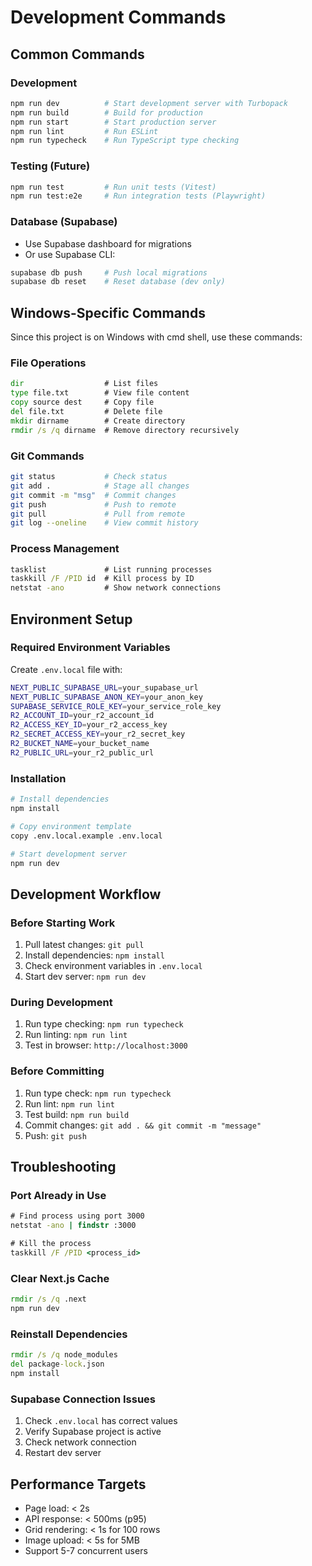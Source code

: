 # Development Commands

## Common Commands

### Development
```bash
npm run dev          # Start development server with Turbopack
npm run build        # Build for production
npm run start        # Start production server
npm run lint         # Run ESLint
npm run typecheck    # Run TypeScript type checking
```

### Testing (Future)
```bash
npm run test         # Run unit tests (Vitest)
npm run test:e2e     # Run integration tests (Playwright)
```

### Database (Supabase)
- Use Supabase dashboard for migrations
- Or use Supabase CLI:
```bash
supabase db push     # Push local migrations
supabase db reset    # Reset database (dev only)
```

## Windows-Specific Commands

Since this project is on Windows with cmd shell, use these commands:

### File Operations
```cmd
dir                  # List files
type file.txt        # View file content
copy source dest     # Copy file
del file.txt         # Delete file
mkdir dirname        # Create directory
rmdir /s /q dirname  # Remove directory recursively
```

### Git Commands
```bash
git status           # Check status
git add .            # Stage all changes
git commit -m "msg"  # Commit changes
git push             # Push to remote
git pull             # Pull from remote
git log --oneline    # View commit history
```

### Process Management
```cmd
tasklist             # List running processes
taskkill /F /PID id  # Kill process by ID
netstat -ano         # Show network connections
```

## Environment Setup

### Required Environment Variables
Create `.env.local` file with:
```bash
NEXT_PUBLIC_SUPABASE_URL=your_supabase_url
NEXT_PUBLIC_SUPABASE_ANON_KEY=your_anon_key
SUPABASE_SERVICE_ROLE_KEY=your_service_role_key
R2_ACCOUNT_ID=your_r2_account_id
R2_ACCESS_KEY_ID=your_r2_access_key
R2_SECRET_ACCESS_KEY=your_r2_secret_key
R2_BUCKET_NAME=your_bucket_name
R2_PUBLIC_URL=your_r2_public_url
```

### Installation
```bash
# Install dependencies
npm install

# Copy environment template
copy .env.local.example .env.local

# Start development server
npm run dev
```

## Development Workflow

### Before Starting Work
1. Pull latest changes: `git pull`
2. Install dependencies: `npm install`
3. Check environment variables in `.env.local`
4. Start dev server: `npm run dev`

### During Development
1. Run type checking: `npm run typecheck`
2. Run linting: `npm run lint`
3. Test in browser: `http://localhost:3000`

### Before Committing
1. Run type check: `npm run typecheck`
2. Run lint: `npm run lint`
3. Test build: `npm run build`
4. Commit changes: `git add . && git commit -m "message"`
5. Push: `git push`

## Troubleshooting

### Port Already in Use
```cmd
# Find process using port 3000
netstat -ano | findstr :3000

# Kill the process
taskkill /F /PID <process_id>
```

### Clear Next.js Cache
```cmd
rmdir /s /q .next
npm run dev
```

### Reinstall Dependencies
```cmd
rmdir /s /q node_modules
del package-lock.json
npm install
```

### Supabase Connection Issues
1. Check `.env.local` has correct values
2. Verify Supabase project is active
3. Check network connection
4. Restart dev server

## Performance Targets
- Page load: < 2s
- API response: < 500ms (p95)
- Grid rendering: < 1s for 100 rows
- Image upload: < 5s for 5MB
- Support 5-7 concurrent users
